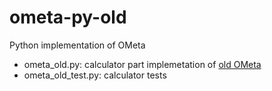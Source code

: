 ometa-py-old
============

Python implementation of OMeta

- ometa_old.py: calculator part implemetation of [old OMeta]
- ometa_old_test.py: calculator tests

[old OMeta]: http://tinlizzie.org/ometa/ometa-js-old/
